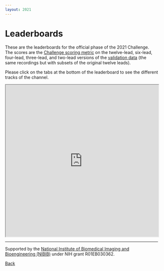 ```yaml
---
layout: 2021
---
```


# Leaderboards

These are the leaderboards for the official phase of the 2021 Challenge. The scores are the [Challenge scoring metric](../#scoring) on the twelve-lead, six-lead, four-lead, three-lead, and two-lead versions of the [validation data](../#data) (the same recordings but with subsets of the original twelve leads).

Please click on the tabs at the bottom of the leaderboard to see the different tracks of the channel.

<iframe width='100%' height='500' src="https://docs.google.com/spreadsheets/d/e/2PACX-1vSbjm160IXglTqKIxjL3ht6xIUKfFqkYJDkSAlFQqBwSQ7FF5-GsSCgtNQE3zTEBjpfSC2UPDIFv_mB/pubhtml?widget=true&amp;headers=false"></iframe>

---

Supported by the [National Institute of Biomedical Imaging and Bioengineering (NIBIB)](https://www.nibib.nih.gov/) under NIH grant R01EB030362.

[Back](../)
